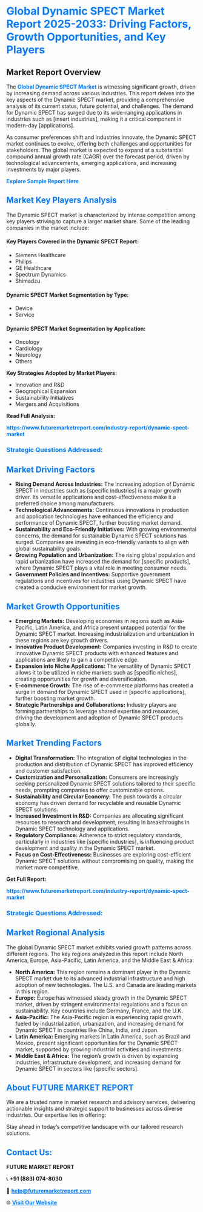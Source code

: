 <h1 style="color: #007BFF;">Global Dynamic SPECT Market Report 2025-2033: Driving Factors, Growth Opportunities, and Key Players</h1>

<section id="overview">
<h2>Market Report Overview</h2>
<p>The <a href="https://www.futuremarketreport.com/industry-report/dynamic-spect-market" style="color: #007BFF; text-decoration: none;"><strong>Global Dynamic SPECT Market</strong></a> is witnessing significant growth, driven by increasing demand across various industries. This report delves into the key aspects of the Dynamic SPECT market, providing a comprehensive analysis of its current status, future potential, and challenges. The demand for Dynamic SPECT has surged due to its wide-ranging applications in industries such as [insert industries], making it a critical component in modern-day [applications].</p>
<p>As consumer preferences shift and industries innovate, the Dynamic SPECT market continues to evolve, offering both challenges and opportunities for stakeholders. The global market is expected to expand at a substantial compound annual growth rate (CAGR) over the forecast period, driven by technological advancements, emerging applications, and increasing investments by major players.</p>
</section>

<section id="overview">
<p><a href="https://www.futuremarketreport.com/request-sample/reportId=76984" style="color: #007BFF; text-decoration: none;"><strong>Explore Sample Report Here</strong></a></p>
</section>

<section id="key-players">
<h2 style="color: #007BFF;">Market Key Players Analysis</h2>
<p>The Dynamic SPECT market is characterized by intense competition among key players striving to capture a larger market share. Some of the leading companies in the market include:</p>
<h4>Key Players Covered in the Dynamic SPECT Report:</h4>
<ul><li>Siemens Healthcare</li><li>Philips</li><li>GE Healthcare</li><li>Spectrum Dynamics</li><li>Shimadzu</li></ul>
<h4>Dynamic SPECT Market Segmentation by Type:</h4>
<ul><li>Device</li><li>Service</li></ul>

<h4>Dynamic SPECT Market Segmentation by Application:</h4>
<ul><li>Oncology</li><li>Cardiology</li><li>Neurology</li><li>Others</li></ul>
<p><strong>Key Strategies Adopted by Market Players:</strong></p>
<ul>
<li>Innovation and R&D</li>
<li>Geographical Expansion</li>
<li>Sustainability Initiatives</li>
<li>Mergers and Acquisitions</li>
</ul>
</section>

<section>
<p><strong>Read Full Analysis: </strong></p><a href="https://www.futuremarketreport.com/industry-report/dynamic-spect-market" style="color: #007BFF; text-decoration: none;"><strong>https://www.futuremarketreport.com/industry-report/dynamic-spect-market</strong></a>
<h3 style="color: #007BFF;">Strategic Questions Addressed:</h3>
</section>

<section id="driving-factors">
<h2 style="color: #007BFF;">Market Driving Factors</h2>
<ul>
<li><strong>Rising Demand Across Industries:</strong> The increasing adoption of Dynamic SPECT in industries such as [specific industries] is a major growth driver. Its versatile applications and cost-effectiveness make it a preferred choice among manufacturers.</li>
<li><strong>Technological Advancements:</strong> Continuous innovations in production and application technologies have enhanced the efficiency and performance of Dynamic SPECT, further boosting market demand.</li>
<li><strong>Sustainability and Eco-Friendly Initiatives:</strong> With growing environmental concerns, the demand for sustainable Dynamic SPECT solutions has surged. Companies are investing in eco-friendly variants to align with global sustainability goals.</li>
<li><strong>Growing Population and Urbanization:</strong> The rising global population and rapid urbanization have increased the demand for [specific products], where Dynamic SPECT plays a vital role in meeting consumer needs.</li>
<li><strong>Government Policies and Incentives:</strong> Supportive government regulations and incentives for industries using Dynamic SPECT have created a conducive environment for market growth.</li>
</ul>
</section>

<section id="growth-opportunities">
<h2 style="color: #007BFF;">Market Growth Opportunities</h2>
<ul>
<li><strong>Emerging Markets:</strong> Developing economies in regions such as Asia-Pacific, Latin America, and Africa present untapped potential for the Dynamic SPECT market. Increasing industrialization and urbanization in these regions are key growth drivers.</li>
<li><strong>Innovative Product Development:</strong> Companies investing in R&D to create innovative Dynamic SPECT products with enhanced features and applications are likely to gain a competitive edge.</li>
<li><strong>Expansion into Niche Applications:</strong> The versatility of Dynamic SPECT allows it to be utilized in niche markets such as [specific niches], creating opportunities for growth and diversification.</li>
<li><strong>E-commerce Growth:</strong> The rise of e-commerce platforms has created a surge in demand for Dynamic SPECT used in [specific applications], further boosting market growth.</li>
<li><strong>Strategic Partnerships and Collaborations:</strong> Industry players are forming partnerships to leverage shared expertise and resources, driving the development and adoption of Dynamic SPECT products globally.</li>
</ul>
</section>

<section id="trending-factors">
<h2 style="color: #007BFF;">Market Trending Factors</h2>
<ul>
<li><strong>Digital Transformation:</strong> The integration of digital technologies in the production and distribution of Dynamic SPECT has improved efficiency and customer satisfaction.</li>
<li><strong>Customization and Personalization:</strong> Consumers are increasingly seeking personalized Dynamic SPECT solutions tailored to their specific needs, prompting companies to offer customizable options.</li>
<li><strong>Sustainability and Circular Economy:</strong> The push towards a circular economy has driven demand for recyclable and reusable Dynamic SPECT solutions.</li>
<li><strong>Increased Investment in R&D:</strong> Companies are allocating significant resources to research and development, resulting in breakthroughs in Dynamic SPECT technology and applications.</li>
<li><strong>Regulatory Compliance:</strong> Adherence to strict regulatory standards, particularly in industries like [specific industries], is influencing product development and quality in the Dynamic SPECT market.</li>
<li><strong>Focus on Cost-Effectiveness:</strong> Businesses are exploring cost-efficient Dynamic SPECT solutions without compromising on quality, making the market more competitive.</li>
</ul>
</section>

<section>
<p><strong>Get Full Report: </strong></p><a href="https://www.futuremarketreport.com/industry-report/dynamic-spect-market" style="color: #007BFF; text-decoration: none;"><strong>https://www.futuremarketreport.com/industry-report/dynamic-spect-market</strong></a>
<h3 style="color: #007BFF;">Strategic Questions Addressed:</h3>
</section>


<section id="regional-analysis">
<h2 style="color: #007BFF;">Market Regional Analysis</h2>
<p>The global Dynamic SPECT market exhibits varied growth patterns across different regions. The key regions analyzed in this report include North America, Europe, Asia-Pacific, Latin America, and the Middle East & Africa:</p>
<ul>
<li><strong>North America:</strong> This region remains a dominant player in the Dynamic SPECT market due to its advanced industrial infrastructure and high adoption of new technologies. The U.S. and Canada are leading markets in this region.</li>
<li><strong>Europe:</strong> Europe has witnessed steady growth in the Dynamic SPECT market, driven by stringent environmental regulations and a focus on sustainability. Key countries include Germany, France, and the U.K.</li>
<li><strong>Asia-Pacific:</strong> The Asia-Pacific region is experiencing rapid growth, fueled by industrialization, urbanization, and increasing demand for Dynamic SPECT in countries like China, India, and Japan.</li>
<li><strong>Latin America:</strong> Emerging markets in Latin America, such as Brazil and Mexico, present significant opportunities for the Dynamic SPECT market, supported by growing industrial activities and investments.</li>
<li><strong>Middle East & Africa:</strong> The region’s growth is driven by expanding industries, infrastructure development, and increasing demand for Dynamic SPECT in sectors like [specific sectors].</li>
</ul>
</section>

<footer>
<h2 style="color: #007BFF;">About FUTURE MARKET REPORT</h2>
<p>We are a trusted name in market research and advisory services, delivering actionable insights and strategic support to businesses across diverse industries. Our expertise lies in offering:</p>

<p>Stay ahead in today’s competitive landscape with our tailored research solutions.</p>

<h2 style="color: #007BFF;">Contact Us:</h2>
<p><strong>FUTURE MARKET REPORT</strong></p>
<p>📞 <strong>+91 (883) 074-8030</strong></p>
<p>📧 <strong><a href="mailto:help@futuremarketreport.com" style="color: #007BFF;">help@futuremarketreport.com</a></strong></p>
<p>🌐 <strong><a href="https://www.futuremarketreport.com/" style="color: #007BFF;">Visit Our Website</a></strong></p>
</footer>